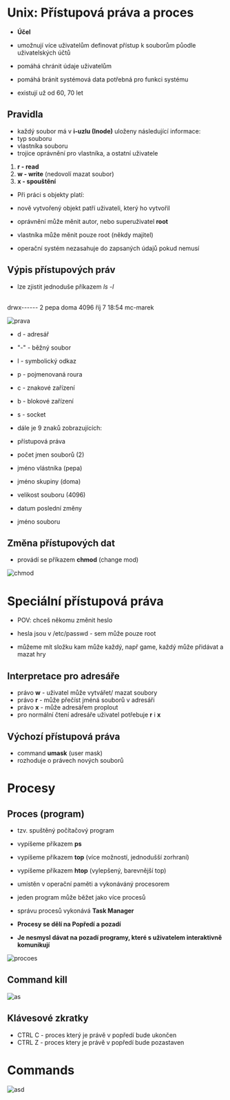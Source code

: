# Unix: Přístupová práva a proces

- **Účel**
- umožnují více uživatelům definovat přístup k souborům půodle uživatelských účtů
- pomáhá chránit údaje uživatelům
- pomáhá bránit systémová data potřebná pro funkci systému

- existují už od 60, 70 let

## Pravidla

- každý soubor má v **i-uzlu (Inode)** uloženy následující informace:
- typ souboru
- vlastníka souboru
- trojice oprávnění pro vlastníka, a ostatní uživatele
1. **r - read**
2. **w - write** (nedovolí mazat soubor)
3. **x - spouštění**


- Při práci s objekty platí:

- nově vytvořený objekt patří uživateli, který ho vytvořil
- oprávnění může měnit autor, nebo superuživatel **root**
- vlastníka může měnit pouze root (někdy majitel)


- operační systém nezasahuje do zapsaných údajů pokud nemusí

## Výpis přístupových práv

- lze zjistit jednoduše příkazem *ls -l*
<br>
drwx------ 2 pepa doma 4096 říj 7 18:54 mc-marek

![prava](https://i.gyazo.com/502e3b1ebbff792ab2440f9b45437c86.png)

- d - adresář
- "-" - běžný soubor
- l - symbolický odkaz
- p - pojmenovaná roura
- c - znakové zařízení
- b - blokové zařízení
- s - socket

- dále je 9 znaků zobrazujících:
- přístupová práva
- počet jmen souborů (2)
- jméno vlástníka (pepa)
- jméno skupiny (doma)
- velikost souboru (4096)
- datum poslední změny
- jméno souboru

## Změna přístupových dat

- provádí se příkazem **chmod** (change mod)

![chmod](https://i.gyazo.com/8dfea0c557e1b1324c08f96cb34201ef.png)

# Speciální přístupová práva

- POV: chceš někomu změnit heslo
- hesla jsou v /etc/passwd - sem může pouze root

- můžeme mít složku kam může každý, např game, každý může přidávat a mazat hry

## Interpretace pro adresáře

- právo **w** - uživatel může vytvářet/ mazat soubory
- právo **r** - může přečíst jméná souborů v adresáři
- právo **x** - může adresářem proplout
- pro normální čtení adresáře uživatel potřebuje **r** i **x**

## Výchozí přístupová práva

- command **umask** (user mask)
- rozhoduje o právech nových souborů

# Procesy

## Proces (program)
- tzv. spuštěný počítačový program
- vypíšeme příkazem **ps**
- vypíšeme příkazem **top** (více možností, jednodušší zorhraní)
- vypíšeme příkazem **htop** (vylepšený, barevnější top)
- umístěn v operační paměti a vykonáváný procesorem
- jeden program může běžet jako více procesů

- správu procesů vykonává **Task Manager**

- **Procesy se dělí na Popředí a pozadí**

- **Je nesmysl dávat na pozadí programy, které s uživatelem interaktivně komunikují**

![procoes](https://i.gyazo.com/c1163a320b7bd4ab0e0926922031aea6.png)

## Command kill

![as](https://i.gyazo.com/832d858ac567daa5d603f9df7f5287b1.png)

## Klávesové zkratky

- CTRL C - proces který je právě v popředí bude ukončen
- CTRL Z - proces ktery je právě v popředí bude pozastaven

# Commands

![asd](https://i.gyazo.com/8ac378fa07f6d98f6f3c435667450cb8.png)











